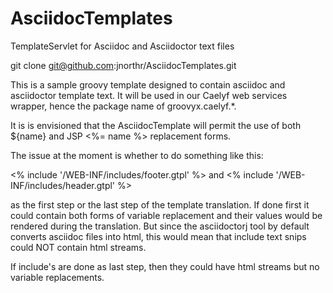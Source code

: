 AsciidocTemplates
=================

TemplateServlet for Asciidoc and Asciidoctor text files

git clone git@github.com:jnorthr/AsciidocTemplates.git

This is a sample groovy template designed to contain asciidoc and asciidoctor template text. It will be used in our Caelyf web services wrapper, hence the package name of groovyx.caelyf.*.

It is is envisioned that the AsciidocTemplate will permit the use of both ${name} and JSP <%= name %> replacement forms. 

The issue at the moment is whether to do something like this:

<% include '/WEB-INF/includes/footer.gtpl' %> and
<% include '/WEB-INF/includes/header.gtpl' %>

as the first step or the last step of the template translation. If done first it could contain both forms of variable replacement and their values would be rendered during the translation. But since the asciidoctorj tool by default converts asciidoc files into html, this would mean that include text snips could NOT contain html streams.

If include's are done as last step, then they could have html streams but no variable replacements. 
